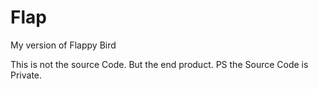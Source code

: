 # Flap
My version of Flappy Bird


This is not the source Code. But the end product. 
PS the Source Code is Private.
